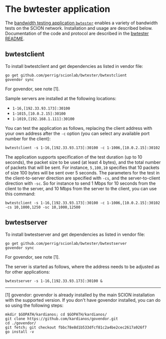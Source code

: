 
# The bwtester application

The [bandwidth testing application `bwtester`](https://github.com/perrig/scionlab/) enables a variety of bandwidth tests on the SCION network. Installation and usage are described below. Documentation of the code and protocol are described in the [bwtester README](https://github.com/perrig/scionlab/blob/master/bwtester/README.md).

## bwtestclient

To install bwtestclient and get dependencies as listed in vendor file:
```shell
go get github.com/perrig/scionlab/bwtester/bwtestclient
govendor sync
```

For govendor, see note [1].

Sample servers are installed at the following locations:

* `1-16,[192.33.93.173]:30100`
* `1-1015,[10.0.2.15]:30100`
* `1-1019,[192.168.1.111]:30100`

You can test the application as follows, replacing the client address with your own address after the `-c` option (you can select any available port number for the client):

```shell
bwtestclient -s 1-16,[192.33.93.173]:30100 -c 1-1006,[10.0.2.15]:30102
```

The application supports specification of the test duration (up to 10 seconds), the packet size to be used (at least 4 bytes), and the total number of packets that will be sent. For instance, `5,100,10` specifies that 10 packets of size 100 bytes will be sent over 5 seconds. The parameters for the test in the client-to-server direction are specified with `-cs`, and the server-to-client direction with `-sc`. So for instance to send 1 Mbps for 10 seconds from the client to the server, and 10 Mbps from the server to the client, you can use this command:

```shell
bwtestclient -s 1-16,[192.33.93.173]:30100 -c 1-1006,[10.0.2.15]:30102 -cs 10,1000,1250 -sc 10,1000,12500
```

## bwtestserver

To install bwtestserver and get dependencies as listed in vendor file:
```shell
go get github.com/perrig/scionlab/bwtester/bwtestserver
govendor sync
```

For govendor, see note [1].

The server is started as follows, where the address needs to be adjusted as for other applications:

```shell
bwtestserver -s 1-16,[192.33.93.173]:30100 &
```

***

[1] govendor: govendor is already installed by the main SCION installation with the supported version. If you don't have govendor installed, you can do so using the following steps:
```shell
mkdir $GOPATH/kardianos; cd $GOPATH/kardianos/
git clone https://github.com/kardianos/govendor.git
cd ./govendor/
git fetch; git checkout fbbc78e8d1b533dfcf81c2a4be2cec2617a926f7
go install -v
```
